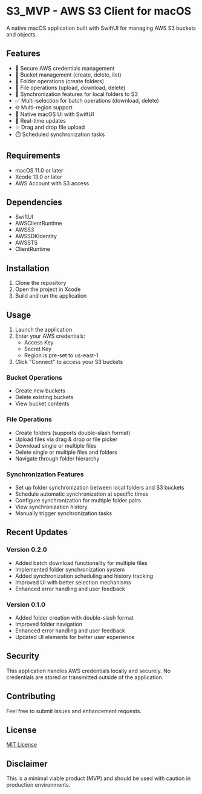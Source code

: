 # S3_MVP - AWS S3 Client for macOS

A native macOS application built with SwiftUI for managing AWS S3 buckets and objects.

## Features

- 🔐 Secure AWS credentials management
- 📂 Bucket management (create, delete, list)
- 📁 Folder operations (create folders)
- 📄 File operations (upload, download, delete)
- 🔄 Synchronization features for local folders to S3
- ✅ Multi-selection for batch operations (download, delete)
- 🌐 Multi-region support
- 📱 Native macOS UI with SwiftUI
- 🔄 Real-time updates
- ✨ Drag and drop file upload
- ⏱️ Scheduled synchronization tasks

## Requirements

- macOS 11.0 or later
- Xcode 13.0 or later
- AWS Account with S3 access

## Dependencies

- SwiftUI
- AWSClientRuntime
- AWSS3
- AWSSDKIdentity
- AWSSTS
- ClientRuntime

## Installation

1. Clone the repository
2. Open the project in Xcode
3. Build and run the application

## Usage

1. Launch the application
2. Enter your AWS credentials:
   - Access Key
   - Secret Key
   - Region is pre-set to us-east-1
3. Click "Connect" to access your S3 buckets

### Bucket Operations
- Create new buckets
- Delete existing buckets
- View bucket contents

### File Operations
- Create folders (supports double-slash format)
- Upload files via drag & drop or file picker
- Download single or multiple files
- Delete single or multiple files and folders
- Navigate through folder hierarchy

### Synchronization Features
- Set up folder synchronization between local folders and S3 buckets
- Schedule automatic synchronization at specific times
- Configure synchronization for multiple folder pairs
- View synchronization history
- Manually trigger synchronization tasks

## Recent Updates

### Version 0.2.0
- Added batch download functionality for multiple files
- Implemented folder synchronization system
- Added synchronization scheduling and history tracking
- Improved UI with better selection mechanisms
- Enhanced error handling and user feedback

### Version 0.1.0
- Added folder creation with double-slash format
- Improved folder navigation
- Enhanced error handling and user feedback
- Updated UI elements for better user experience

## Security

This application handles AWS credentials locally and securely. No credentials are stored or transmitted outside of the application.

## Contributing

Feel free to submit issues and enhancement requests.

## License

[MIT License](LICENSE)

## Disclaimer

This is a minimal viable product (MVP) and should be used with caution in production environments. 